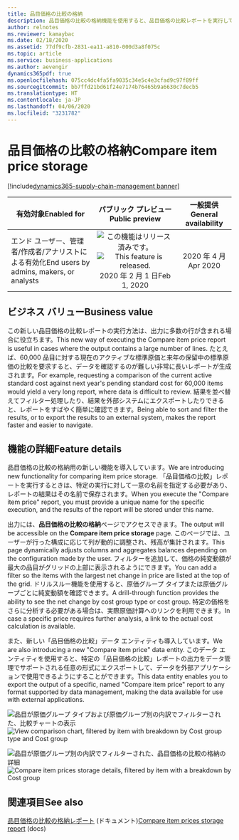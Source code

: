 ```yaml
---
title: 品目価格の比較の格納
description: 品目価格の比較の格納機能を使用すると、品目価格の比較レポートを実行して、Dynamics 365 Supply Chain Management 内で出力にアクセスできるようにしたり、外部アプリケーションで使用するためにデータ エンティティを通じて出力のエクスポートに使用できるようにしたりできます。
author: relnotes
ms.reviewer: kamaybac
ms.date: 02/18/2020
ms.assetid: 77df9cfb-2831-ea11-a810-000d3a8f075c
ms.topic: article
ms.service: business-applications
ms.author: aevengir
dynamics365pdf: true
ms.openlocfilehash: 075cc4dc4fa5fa9035c34e5c4e3cfad9c97f89ff
ms.sourcegitcommit: bb7ffd21bd61f24e7174b76465b9a6630c7decb5
ms.translationtype: HT
ms.contentlocale: ja-JP
ms.lasthandoff: 04/06/2020
ms.locfileid: "3231782"
---
```

# <a name="compare-item-price-storage"></a><span data-ttu-id="41dff-103">品目価格の比較の格納</span><span class="sxs-lookup"><span data-stu-id="41dff-103">Compare item price storage</span></span>
[!include[dynamics365-supply-chain-management banner](../includes/dynamics365-supply-chain-management.md)]

| <span data-ttu-id="41dff-104">有効対象</span><span class="sxs-lookup"><span data-stu-id="41dff-104">Enabled for</span></span>    |  <span data-ttu-id="41dff-105">パブリック プレビュー</span><span class="sxs-lookup"><span data-stu-id="41dff-105">Public preview</span></span> | <span data-ttu-id="41dff-106">一般提供</span><span class="sxs-lookup"><span data-stu-id="41dff-106">General availability</span></span> | 
| ---------- | :----------: |:----------: |
|<span data-ttu-id="41dff-107">エンド ユーザー、管理者/作成者/アナリストによる有効化</span><span class="sxs-lookup"><span data-stu-id="41dff-107">End users by admins, makers, or analysts</span></span>|<span data-ttu-id="41dff-108">![この機能はリリース済みです。](/dynamics365-release-plan/media/green-checkmark.png "この機能はリリース済みです。")</span><span class="sxs-lookup"><span data-stu-id="41dff-108">![This feature is released.](/dynamics365-release-plan/media/green-checkmark.png "This feature is released.")</span></span> <span data-ttu-id="41dff-109">2020 年 2 月 1 日</span><span class="sxs-lookup"><span data-stu-id="41dff-109">Feb 1, 2020</span></span>| <span data-ttu-id="41dff-110">2020 年 4 月</span><span class="sxs-lookup"><span data-stu-id="41dff-110">Apr 2020</span></span>|


## <a name="business-value"></a><span data-ttu-id="41dff-111">ビジネス バリュー</span><span class="sxs-lookup"><span data-stu-id="41dff-111">Business value</span></span>
<!-- bv start -->
<span data-ttu-id="41dff-112">この新しい品目価格の比較レポートの実行方法は、出力に多数の行が含まれる場合に役立ちます。</span><span class="sxs-lookup"><span data-stu-id="41dff-112">This new way of executing the Compare item price report is useful in cases where the output contains a large number of lines.</span></span> <span data-ttu-id="41dff-113">たとえば、60,000 品目に対する現在のアクティブな標準原価と来年の保留中の標準原価の比較を要求すると、データを確認するのが難しい非常に長いレポートが生成されます。</span><span class="sxs-lookup"><span data-stu-id="41dff-113">For example, requesting a comparison of the current active standard cost against next year's pending standard cost for 60,000 items would yield a very long report, where data is difficult to review.</span></span> <span data-ttu-id="41dff-114">結果を並べ替えてフィルター処理したり、結果を外部システムにエクスポートしたりできると、レポートをすばやく簡単に確認できます。</span><span class="sxs-lookup"><span data-stu-id="41dff-114">Being able to sort and filter the results, or to export the results to an external system, makes the report faster and easier to navigate.</span></span>
<!-- bv end -->



## <a name="feature-details"></a><span data-ttu-id="41dff-115">機能の詳細</span><span class="sxs-lookup"><span data-stu-id="41dff-115">Feature details</span></span>
<!--feature detail start -->
<span data-ttu-id="41dff-116">品目価格の比較の格納用の新しい機能を導入しています。</span><span class="sxs-lookup"><span data-stu-id="41dff-116">We are introducing new functionality for comparing item price storage.</span></span> <span data-ttu-id="41dff-117">「品目価格の比較」レポートを実行するときは、特定の実行に対して一意の名前を指定する必要があり、レポートの結果はその名前で保存されます。</span><span class="sxs-lookup"><span data-stu-id="41dff-117">When you execute the "Compare item price" report, you must provide a unique name for the specific execution, and the results of the report will be stored under this name.</span></span>

<span data-ttu-id="41dff-118">出力には、**品目価格の比較の格納**ページでアクセスできます。</span><span class="sxs-lookup"><span data-stu-id="41dff-118">The output will be accessible on the **Compare item price storage** page.</span></span> <span data-ttu-id="41dff-119">このページでは、ユーザーが行った構成に応じて列が動的に調整され、残高が集計されます。</span><span class="sxs-lookup"><span data-stu-id="41dff-119">This page dynamically adjusts columns and aggregates balances depending on the configuration made by the user.</span></span> <span data-ttu-id="41dff-120">フィルターを追加して、価格の純変動額が最大の品目がグリッドの上部に表示されるようにできます。</span><span class="sxs-lookup"><span data-stu-id="41dff-120">You can add a filter so the items with the largest net change in price are listed at the top of the grid.</span></span> <span data-ttu-id="41dff-121">ドリルスルー機能を使用すると、原価グループ タイプまたは原価グループごとに純変動額を確認できます。</span><span class="sxs-lookup"><span data-stu-id="41dff-121">A drill-through function provides the ability to see the net change by cost group type or cost group.</span></span> <span data-ttu-id="41dff-122">特定の価格をさらに分析する必要がある場合は、実際原価計算へのリンクを利用できます。</span><span class="sxs-lookup"><span data-stu-id="41dff-122">In case a specific price requires further analysis, a link to the actual cost calculation is available.</span></span>

<span data-ttu-id="41dff-123">また、新しい「品目価格の比較」データ エンティティも導入しています。</span><span class="sxs-lookup"><span data-stu-id="41dff-123">We are also introducing a new "Compare item price" data entity.</span></span> <span data-ttu-id="41dff-124">このデータ エンティティを使用すると、特定の「品目価格の比較」レポートの出力をデータ管理でサポートされる任意の形式にエクスポートして、データを外部アプリケーションで使用できるようにすることができます。</span><span class="sxs-lookup"><span data-stu-id="41dff-124">This data entity enables you to export the output of a specific, named "Compare item price" report to any format supported by data management, making the data available for use with external applications.</span></span>
<!--feature detail end -->

<span data-ttu-id="41dff-125">![品目が原価グループ タイプおよび原価グループ別の内訳でフィルターされた、比較チャートの表示](media/compare-chart.png "品目が原価グループ タイプおよび原価グループ別の内訳でフィルターされた、比較チャートの表示")</span><span class="sxs-lookup"><span data-stu-id="41dff-125">![View comparison chart, filtered by item with breakdown by Cost group type and Cost group](media/compare-chart.png "View comparison chart, filtered by item with breakdown by Cost group type and Cost group")</span></span>
<!-- Picture 1 -->

<span data-ttu-id="41dff-126">![品目が原価グループ別の内訳でフィルターされた、品目価格の比較の格納の詳細](media/compare-details.png "品目が原価グループ別の内訳でフィルターされた、品目価格の比較の格納の詳細")</span><span class="sxs-lookup"><span data-stu-id="41dff-126">![Compare item prices storage details, filtered by item with a breakdown by Cost group](media/compare-details.png "Compare item prices storage details, filtered by item with a breakdown by Cost group")</span></span>
<!-- Picture 2 -->









## <a name="see-also"></a><span data-ttu-id="41dff-127">関連項目</span><span class="sxs-lookup"><span data-stu-id="41dff-127">See also</span></span>


<!--docs start-->
<span data-ttu-id="41dff-128">[品目価格の比較の格納レポート](https://docs.microsoft.com/dynamics365/supply-chain/cost-management/compare-item-price) (ドキュメント)</span><span class="sxs-lookup"><span data-stu-id="41dff-128">[Compare item prices storage report](https://docs.microsoft.com/dynamics365/supply-chain/cost-management/compare-item-price) (docs)</span></span>
<!--docs end-->

